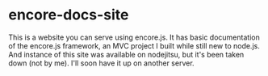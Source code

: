 encore-docs-site
================

This is a website you can serve using encore.js. It has basic documentation of the encore.js framework, an MVC project I built while still new to node.js. And instance of this site was available on nodejitsu, but it's been taken down (not by me). I'll soon have it up on another server.
